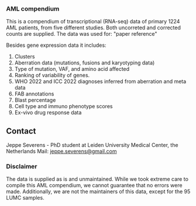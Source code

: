 ### AML compendium
This is a compendium of transcriptional (RNA-seq) data of primary 1224 AML patients, from five different studies. Both uncorreted and corrected counts are supplied. The data was used for: "paper reference" 

Besides gene expression data it includes: 
1. Clusters
2. Aberration data (mutations, fusions and karyotyping data)
3. Type of mutation, VAF, and amino acid affected
4. Ranking of variability of genes.
5. WHO 2022 and ICC 2022 diagnoses inferred from aberration and meta data
6. FAB annotations 
7. Blast percentage
8. Cell type and immuno phenotype scores
9. Ex-vivo drug response data

## Contact
Jeppe Severens - PhD student at Leiden University Medical Center, the Netherlands
Mail: jeppe.severens@gmail.com

### Disclaimer
The data is supplied as is and unmaintained. While we took extreme care to compile this AML compendium, we cannot guarantee that no errors were made. Additionally, we are not the maintainers of this data, except for the 95 LUMC samples.
